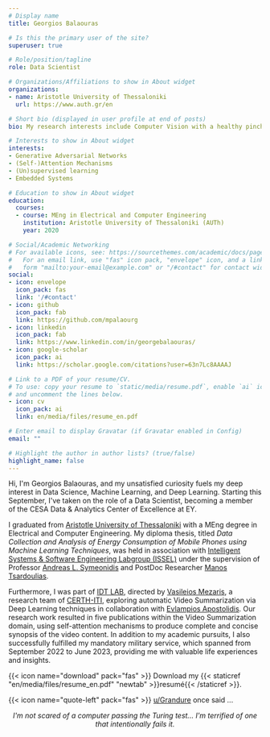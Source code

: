 ```yaml
---
# Display name
title: Georgios Balaouras

# Is this the primary user of the site?
superuser: true

# Role/position/tagline
role: Data Scientist

# Organizations/Affiliations to show in About widget
organizations:
- name: Aristotle University of Thessaloniki
  url: https://www.auth.gr/en

# Short bio (displayed in user profile at end of posts)
bio: My research interests include Computer Vision with a healthy pinch of problem solving.

# Interests to show in About widget
interests:
- Generative Adversarial Networks
- (Self-)Attention Mechanisms
- (Un)supervised learning
- Embedded Systems

# Education to show in About widget
education:
  courses:
  - course: MEng in Electrical and Computer Engineering
    institution: Aristotle University of Thessaloniki (AUTh)
    year: 2020

# Social/Academic Networking
# For available icons, see: https://sourcethemes.com/academic/docs/page-builder/#icons
#   For an email link, use "fas" icon pack, "envelope" icon, and a link in the
#   form "mailto:your-email@example.com" or "/#contact" for contact widget.
social:
- icon: envelope
  icon_pack: fas
  link: '/#contact'
- icon: github
  icon_pack: fab
  link: https://github.com/mpalaourg
- icon: linkedin
  icon_pack: fab
  link: https://www.linkedin.com/in/georgebalaouras/
- icon: google-scholar
  icon_pack: ai
  link: https://scholar.google.com/citations?user=63n7Lc8AAAAJ

# Link to a PDF of your resume/CV.
# To use: copy your resume to `static/media/resume.pdf`, enable `ai` icons in `params.toml`, 
# and uncomment the lines below.
- icon: cv
  icon_pack: ai
  link: en/media/files/resume_en.pdf

# Enter email to display Gravatar (if Gravatar enabled in Config)
email: ""

# Highlight the author in author lists? (true/false)
highlight_name: false
---
```


Hi, I'm Georgios Balaouras, and my unsatisfied curiosity fuels my deep interest in Data Science, Machine Learning, and Deep Learning. Starting this September, I've taken on the role of a Data Scientist, becoming a member of the CESA Data & Analytics Center of Excellence at EY.

I graduated from [Aristotle University of Thessaloniki](https://www.auth.gr/en) with a MEng degree in Electrical and Computer Engineering. My diploma thesis, titled *Data Collection and Analysis of Energy Consumption of Mobile Phones using Machine Learning Techniques*, was held in association with [Intelligent Systems & Software Engineering Labgroup (ISSEL)](https://issel.ee.auth.gr/en/13-2/) under the supervision of Professor [Andreas L. Symeonidis](https://issel.ee.auth.gr/en/staff/andreas-l-symeonidis/) and PostDoc Researcher [Manos Tsardoulias](https://issel.ee.auth.gr/staff/emmanouil-manos-tsardoulias/). 

Furthermore, I was part of [IDT LAB](http://idt.iti.gr/), directed by [Vasileios Mezaris](https://www.iti.gr/~bmezaris/), a research team of [CERTH-ITI](https://www.iti.gr/iti/en/home/), exploring automatic Video Summarization via Deep Learning techniques in collaboration with [Evlampios Apostolidis](https://www.iti.gr/iti/en/people/apostolidis-evlampios/). Our research work resulted in five publications within the Video Summarization domain, using self-attention mechanisms to produce complete and concise synopsis of the video content. In addition to my academic pursuits, I also successfully fulfilled my mandatory military service, which spanned from September 2022 to June 2023, providing me with valuable life experiences and insights.

{{< icon name="download" pack="fas" >}} Download my {{< staticref "en/media/files/resume_en.pdf" "newtab" >}}resumé{{< /staticref >}}.

{{< icon name="quote-left" pack="fas" >}} <a href="https://tinyurl.com/reddit-turing-test">u/Grandure</a> once said ...
<div style="text-align: center">
<i>I'm not scared of a computer passing the Turing test... I'm terrified of one that intentionally fails it. </i> </div>
